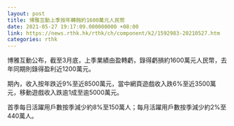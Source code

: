 ```yaml
---
layout: post
title: 博雅互動上季按年轉蝕約1600萬元人民幣
date: 2021-05-27 19:17:09.000000000 +08:00
link: https://news.rthk.hk/rthk/ch/component/k2/1592983-20210527.htm
categories: rthk
---
```


博雅互動公布，截至3月底，上季業績由盈轉虧，錄得虧損約1600萬元人民幣，去年同期則錄得盈利近1200萬元。

期內，收入按年跌近9%至近8500萬元，當中網頁遊戲收入跌6%至近3500萬元，移動遊戲收入跌逾1成至逾5000萬元。

首季每日活躍用戶數按季減少約8%至150萬人；每月活躍用戶數按季減少約2%至440萬人。
